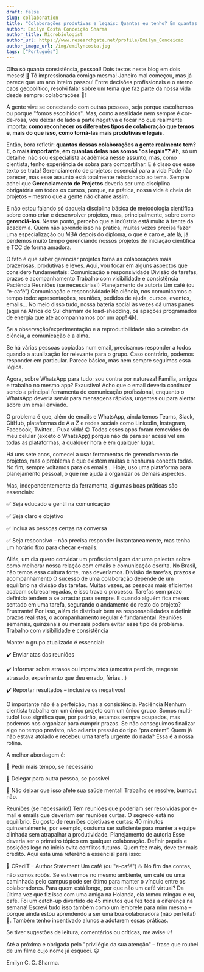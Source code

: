 ```yaml
---
draft: false
slug: collaboration
title: "Colaborações produtivas e legais: Quantas eu tenho? Em quantas delas eu sou [legal]?"
author: Emilyn Costa Conceição Sharma
author_title: Microbiologist
author_url: https://www.researchgate.net/profile/Emilyn_Conceicao
author_image_url: /img/emilyncosta.jpg
tags: ["Português"]
---
```


<!--truncate-->

<div style={{"text-align": "justify"}}> 

Olha só quanta consistência, pessoal! Dois textos neste blog em dois meses! 🤭 Tô impressionada comigo mesma! Janeiro mal começou, mas já parece que um ano inteiro passou! Entre decisões profissionais e o eterno caos geopolítico, resolvi falar sobre um tema que faz parte da nossa vida desde sempre: colaborações 🤝!

A gente vive se conectando com outras pessoas, seja porque escolhemos ou porque "fomos escolhidos". Mas, como a realidade nem sempre é cor-de-rosa, vou deixar de lado a parte negativa e focar no que realmente importa: **como reconhecer os diferentes tipos de colaboração que temos e, mais do que isso, como torná-las mais produtivas e legais**.

Então, bora refletir: **quantas dessas colaborações a gente realmente tem? E, o mais importante, em quantas delas nós somos "os legais"?** Ah, só um detalhe: não sou especialista acadêmica nesse assunto, mas, como cientista, tenho experiência de sobra para compartilhar. E é disso que esse texto se trata!
Gerenciamento de projetos: essencial para a vida
Pode não parecer, mas esse assunto está totalmente relacionado ao tema. Sempre achei que **Gerenciamento de Projetos** deveria ser uma disciplina obrigatória em todos os cursos, porque, na prática, nossa vida é cheia de projetos – mesmo que a gente não chame assim.

E não estou falando só daquela disciplina básica de metodologia científica sobre como criar e desenvolver projetos, mas, principalmente, sobre como **gerenciá-los**. Nesse ponto, percebo que a indústria está muito à frente da academia. Quem não aprende isso na prática, muitas vezes precisa fazer uma especialização ou MBA depois do diploma, o que é caro e, até lá, já perdemos muito tempo gerenciando nossos projetos de iniciação científica e TCC de forma amadora.

O fato é que saber gerenciar projetos torna as colaborações mais prazerosas, produtivas e leves. Aqui, vou focar em alguns aspectos que considero fundamentais:
Comunicação e responsividade
Divisão de tarefas, prazos e acompanhamento
Trabalho com visibilidade e consistência
Paciência
Reuniões (se necessárias!)
Planejamento de autoria
Um café (ou “e-café”)
Comunicação e responsividade
Na ciência, nos comunicamos o tempo todo: apresentações, reuniões, pedidos de ajuda, cursos, eventos, emails… No meio disso tudo, nossa bateria social às vezes dá umas panes (aqui na África do Sul chamam de load-shedding, os apagões programados de energia que até acompanhamos por um app! 😂).

Se a observação/experimentação e a reprodutibilidade são o cérebro da ciência, a comunicação é a alma.

Se há várias pessoas copiadas num email, precisamos responder a todos quando a atualização for relevante para o grupo. Caso contrário, podemos responder em particular. Parece básico, mas nem sempre seguimos essa lógica.

Agora, sobre WhatsApp para tudo: sou contra por natureza! Família, amigos e trabalho no mesmo app? Exaustivo! Acho que o email deveria continuar sendo a principal ferramenta de comunicação profissional, enquanto o WhatsApp deveria servir para mensagens rápidas, urgentes ou para alertar sobre um email enviado.

O problema é que, além de emails e WhatsApp, ainda temos Teams, Slack, GitHub, plataformas de A a Z e redes sociais como LinkedIn, Instagram, Facebook, Twitter… Puxa vida! 🙃 Todos esses apps foram removidos do meu celular (exceto o WhatsApp) porque não dá para ser acessível em todas as plataformas, a qualquer hora e em qualquer lugar.

Há uns sete anos, comecei a usar ferramentas de gerenciamento de projetos, mas o problema é que existem muitas e nenhuma conecta todas. No fim, sempre voltamos para os emails… Hoje, uso uma plataforma para planejamento pessoal, o que me ajuda a organizar os demais aspectos.

Mas, independentemente da ferramenta, algumas boas práticas são essenciais:

✅ Seja educado e gentil na comunicação

✅ Seja claro e objetivo

✅ Inclua as pessoas certas na conversa

✅ Seja responsivo – não precisa responder instantaneamente, mas tenha um horário fixo para checar e-mails.

Aliás, um dia quero convidar um profissional para dar uma palestra sobre como melhorar nossa relação com emails e comunicação escrita. No Brasil, não temos essa cultura forte, mas deveríamos.
Divisão de tarefas, prazos e acompanhamento
O sucesso de uma colaboração depende de um equilíbrio na divisão das tarefas. Muitas vezes, as pessoas mais eficientes acabam sobrecarregadas, e isso trava o processo. Tarefas sem prazo definido tendem a se arrastar para sempre. E quando alguém fica meses sentado em uma tarefa, segurando o andamento do resto do projeto? Frustrante! Por isso, além de distribuir bem as responsabilidades e definir prazos realistas, o acompanhamento regular é fundamental. Reuniões semanais, quinzenais ou mensais podem evitar esse tipo de problema.
Trabalho com visibilidade e consistência

Manter o grupo atualizado é essencial:

✔️ Enviar atas das reuniões

✔️ Informar sobre atrasos ou imprevistos (amostra perdida, reagente atrasado, experimento que deu errado, férias…)

✔️ Reportar resultados – inclusive os negativos!

O importante não é a perfeição, mas a consistência.
Paciência
Nenhum cientista trabalha em um único projeto com um único grupo. Somos multi-tudo! Isso significa que, por padrão, estamos sempre ocupados, mas podemos nos organizar para cumprir prazos. Se não conseguimos finalizar algo no tempo previsto, não adianta pressão do tipo “pra ontem”. Quem já não estava atolado e recebeu uma tarefa urgente do nada? Essa é a nossa rotina.

A melhor abordagem é:

🔹 Pedir mais tempo, se necessário

🔹 Delegar para outra pessoa, se possível

🔹 Não deixar que isso afete sua saúde mental! Trabalho se resolve, burnout não.

Reuniões (se necessário!)
Tem reuniões que poderiam ser resolvidas por e-mail e emails que deveriam ser reuniões curtas. O segredo está no equilíbrio.
Eu gosto de reuniões objetivas e curtas: 40 minutos quinzenalmente, por exemplo, costuma ser suficiente para manter a equipe alinhada sem atrapalhar a produtividade.
Planejamento de autoria
Esse deveria ser o primeiro tópico em qualquer colaboração. Definir papéis e posições logo no início evita conflitos futuros. Quem fez mais, deve ter mais crédito. Aqui está uma referência essencial para isso:

🔗 CRediT – Author Statement
Um café (ou "e-café") ☕
No fim das contas, não somos robôs. Se estivermos no mesmo ambiente, um café ou uma caminhada pelo campus pode ser ótimo para manter o vínculo entre os colaboradores.
Para quem está longe, por que não um café virtual? Da última vez que fiz isso com uma amiga na Holanda, ela tomou mingau e eu, café. Foi um catch-up divertido de 45 minutos que fez toda a diferença na semana!
Escrevi tudo isso também como um lembrete para mim mesma – porque ainda estou aprendendo a ser uma boa colaboradora (não perfeita!) 🤲. Também tenho incentivado alunos a adotarem essas práticas.

Se tiver sugestões de leitura, comentários ou críticas, me avise 💡!

Até a próxima e obrigada pelo "privilégio da sua atenção" – frase que roubei de um filme cujo nome já esqueci. 😆

Emilyn C. C. Sharma.

</div>
